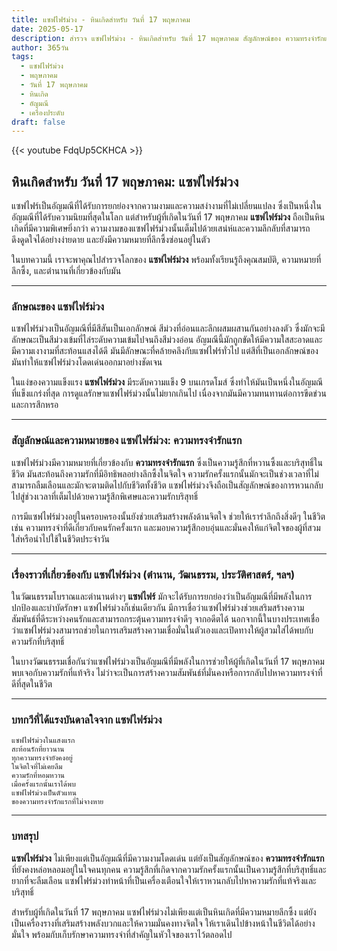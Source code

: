 ```yaml
---
title: แซฟไฟร์ม่วง - หินเกิดสำหรับ วันที่ 17 พฤษภาคม
date: 2025-05-17
description: สำรวจ แซฟไฟร์ม่วง - หินเกิดสำหรับ วันที่ 17 พฤษภาคม สัญลักษณ์ของ ความทรงจำรักแรก มาเรียนรู้ความหมายลึกซึ้งของหินพิเศษนี้
author: 365วัน
tags:
  - แซฟไฟร์ม่วง
  - พฤษภาคม
  - วันที่ 17 พฤษภาคม
  - หินเกิด
  - อัญมณี
  - เครื่องประดับ
draft: false
---
```


{{< youtube FdqUp5CKHCA >}}

## หินเกิดสำหรับ วันที่ 17 พฤษภาคม: แซฟไฟร์ม่วง

แซฟไฟร์เป็นอัญมณีที่ได้รับการยกย่องจากความงามและความสง่างามที่ไม่เปลี่ยนแปลง ซึ่งเป็นหนึ่งในอัญมณีที่ได้รับความนิยมที่สุดในโลก แต่สำหรับผู้ที่เกิดในวันที่ 17 พฤษภาคม **แซฟไฟร์ม่วง** ถือเป็นหินเกิดที่มีความพิเศษยิ่งกว่า ความงามของแซฟไฟร์ม่วงนั้นเต็มไปด้วยเสน่ห์และความลึกลับที่สามารถดึงดูดใจได้อย่างง่ายดาย และยังมีความหมายที่ลึกซึ้งซ่อนอยู่ในตัว

ในบทความนี้ เราจะพาคุณไปสำรวจโลกของ **แซฟไฟร์ม่วง** พร้อมทั้งเรียนรู้ถึงคุณสมบัติ, ความหมายที่ลึกซึ้ง, และตำนานที่เกี่ยวข้องกับมัน

---

### ลักษณะของ แซฟไฟร์ม่วง

แซฟไฟร์ม่วงเป็นอัญมณีที่มีสีสันเป็นเอกลักษณ์ สีม่วงที่อ่อนและลึกผสมผสานกันอย่างลงตัว ซึ่งมักจะมีลักษณะเป็นสีม่วงเข้มที่ไล่ระดับความเข้มไปจนถึงสีม่วงอ่อน อัญมณีนี้มักถูกขัดให้มีความใสสะอาดและมีความเงางามที่สะท้อนแสงได้ดี มันมีลักษณะที่คล้ายคลึงกับแซฟไฟร์ทั่วไป แต่สีที่เป็นเอกลักษณ์ของมันทำให้แซฟไฟร์ม่วงโดดเด่นออกมาอย่างชัดเจน

ในแง่ของความแข็งแรง **แซฟไฟร์ม่วง** มีระดับความแข็ง 9 บนเกรดโมส์ ซึ่งทำให้มันเป็นหนึ่งในอัญมณีที่แข็งแกร่งที่สุด การดูแลรักษาแซฟไฟร์ม่วงนั้นไม่ยากเกินไป เนื่องจากมันมีความทนทานต่อการขีดข่วนและการสึกหรอ

---

### สัญลักษณ์และความหมายของ แซฟไฟร์ม่วง: ความทรงจำรักแรก

แซฟไฟร์ม่วงมีความหมายที่เกี่ยวข้องกับ **ความทรงจำรักแรก** ซึ่งเป็นความรู้สึกที่หวานซึ้งและบริสุทธิ์ในชีวิต มันสะท้อนถึงความรักที่มีอิทธิพลอย่างลึกซึ้งในจิตใจ ความรักครั้งแรกนั้นมักจะเป็นช่วงเวลาที่ไม่สามารถลืมเลือนและมักจะตามติดไปกับชีวิตทั้งชีวิต แซฟไฟร์ม่วงจึงถือเป็นสัญลักษณ์ของการหวนกลับไปสู่ช่วงเวลาที่เต็มไปด้วยความรู้สึกพิเศษและความรักบริสุทธิ์

การมีแซฟไฟร์ม่วงอยู่ในครอบครองนั้นยังช่วยเสริมสร้างพลังด้านจิตใจ ช่วยให้เรารำลึกถึงสิ่งดีๆ ในชีวิต เช่น ความทรงจำที่ดีเกี่ยวกับคนรักครั้งแรก และมอบความรู้สึกอบอุ่นและมั่นคงให้แก่จิตใจของผู้ที่สวมใส่หรือนำไปใช้ในชีวิตประจำวัน

---

### เรื่องราวที่เกี่ยวข้องกับ แซฟไฟร์ม่วง (ตำนาน, วัฒนธรรม, ประวัติศาสตร์, ฯลฯ)

ในวัฒนธรรมโบราณและตำนานต่างๆ **แซฟไฟร์** มักจะได้รับการยกย่องว่าเป็นอัญมณีที่มีพลังในการปกป้องและบำบัดรักษา แซฟไฟร์ม่วงก็เช่นเดียวกัน มีการเชื่อว่าแซฟไฟร์ม่วงช่วยเสริมสร้างความสัมพันธ์ที่ดีระหว่างคนรักและสามารถกระตุ้นความทรงจำดีๆ จากอดีตได้ นอกจากนี้ในบางประเทศเชื่อว่าแซฟไฟร์ม่วงสามารถช่วยในการเสริมสร้างความเชื่อมั่นในตัวเองและเปิดทางให้ผู้สวมใส่ได้พบกับความรักที่บริสุทธิ์

ในบางวัฒนธรรมเชื่อกันว่าแซฟไฟร์ม่วงเป็นอัญมณีที่มีพลังในการช่วยให้ผู้ที่เกิดในวันที่ 17 พฤษภาคมพบเจอกับความรักที่แท้จริง ไม่ว่าจะเป็นการสร้างความสัมพันธ์ที่มั่นคงหรือการกลับไปหาความทรงจำที่ดีที่สุดในชีวิต

---

### บทกวีที่ได้แรงบันดาลใจจาก แซฟไฟร์ม่วง

```
แซฟไฟร์ม่วงในแสงแรก
สะท้อนรักที่ยาวนาน
ทุกความทรงจำยังคงอยู่
ในจิตใจที่ไม่เคยลืม
ความรักที่หอมหวาน
เมื่อครั้งแรกนั้นเราได้พบ
แซฟไฟร์ม่วงเป็นตัวแทน
ของความทรงจำรักแรกที่ไม่จางหาย
```

---

### บทสรุป

**แซฟไฟร์ม่วง** ไม่เพียงแต่เป็นอัญมณีที่มีความงามโดดเด่น แต่ยังเป็นสัญลักษณ์ของ **ความทรงจำรักแรก** ที่ยังคงหล่อหลอมอยู่ในใจคนทุกคน ความรู้สึกที่เกิดจากความรักครั้งแรกนั้นเป็นความรู้สึกที่บริสุทธิ์และยากที่จะลืมเลือน แซฟไฟร์ม่วงทำหน้าที่เป็นเครื่องเตือนใจให้เราหวนกลับไปหาความรักที่แท้จริงและบริสุทธิ์

สำหรับผู้ที่เกิดในวันที่ 17 พฤษภาคม แซฟไฟร์ม่วงไม่เพียงแต่เป็นหินเกิดที่มีความหมายลึกซึ้ง แต่ยังเป็นเครื่องรางที่เสริมสร้างพลังบวกและให้ความมั่นคงทางจิตใจ ให้เราเดินไปข้างหน้าในชีวิตได้อย่างมั่นใจ พร้อมกับเก็บรักษาความทรงจำที่สำคัญในหัวใจของเราไว้ตลอดไป